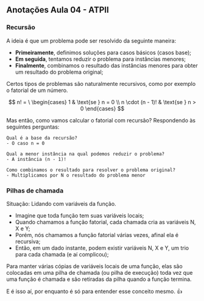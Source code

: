 ## **Anotações Aula 04 - ATPII**

### **Recursão**
A ideia é que um problema pode ser resolvido da seguinte maneira:
- **Primeiramente**, definimos soluções para casos básicos (casos base);
- **Em seguida**, tentamos reduzir o problema para instâncias menores;
- **Finalmente**, combinamos o resultado das instâncias menores para obter um resultado do problema original;

Certos tipos de problemas são naturalmente recursivos, como por exemplo o fatorial de um número.

$$
n! = \
\begin{cases}
1 & \text{se } n = 0 \\
n \cdot (n - 1)! & \text{se } n > 0
\end{cases}
$$

Mas então, como vamos calcular o fatorial com recursão? Respondendo às seguintes perguntas:

```
Qual é a base da recursão?
- O caso n = 0

Qual a menor instância na qual podemos reduzir o problema?
- A instância (n - 1)!

Como combinamos o resultado para resolver o problema original?
- Multiplicamos por N o resultado do problema menor
```

### **Pilhas de chamada**
Situação: Lidando com variáveis da função.
- Imagine que toda função tem suas variáveis locais;
- Quando chamamos a função fatorial, cada chamada cria as variáveis N, X e Y;
- Porém, nós chamamos a função fatorial várias vezes, afinal ela é recursiva;
- Então, em um dado instante, podem existir variáveis N, X e Y, um trio para cada chamada (e aí complicou);

Para manter várias cópias de variáveis locais de uma função, elas são colocadas em uma pilha de chamada (ou pilha de execução) toda vez que uma função é chamada e são retiradas da pilha quando a função termina.

E é isso aí, por enquanto é só para entender esse conceito mesmo. 👍